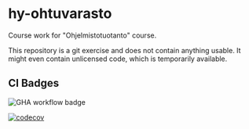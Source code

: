 # hy-ohtuvarasto
Course work for "Ohjelmistotuotanto" course.

This repository is a git exercise and does not contain anything usable.
It might even contain unlicensed code, which is temporarily available.

## CI Badges

![GHA workflow badge](https://github.com/Esinko/hy-ohtuvarasto/actions/workflows/main.yml/badge.svg)

[![codecov](https://codecov.io/github/Esinko/hy-ohtuvarasto/graph/badge.svg?token=3601971X7L)](https://codecov.io/github/Esinko/hy-ohtuvarasto)

